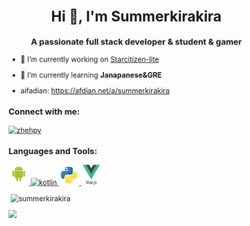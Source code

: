 <h1 align="center">Hi 👋, I'm Summerkirakira</h1>
<h3 align="center">A passionate full stack developer & student & gamer</h3>

- 🔭 I’m currently working on [Starcitizen-lite](https://github.com/summerkirakira/Starcitizen-lite)

- 🌱 I’m currently learning **Janapanese&GRE**

- aifadian: https://afdian.net/a/summerkirakira

<h3 align="left">Connect with me:</h3>
<p align="left">
<a href="https://twitter.com/zhehpy" target="blank"><img align="center" src="https://raw.githubusercontent.com/rahuldkjain/github-profile-readme-generator/master/src/images/icons/Social/twitter.svg" alt="zhehpy" height="30" width="40" /></a>
</p>

<h3 align="left">Languages and Tools:</h3>
<p align="left"> <a href="https://developer.android.com" target="_blank" rel="noreferrer"> <img src="https://raw.githubusercontent.com/devicons/devicon/master/icons/android/android-original-wordmark.svg" alt="android" width="40" height="40"/> </a> <a href="https://kotlinlang.org" target="_blank" rel="noreferrer"> <img src="https://www.vectorlogo.zone/logos/kotlinlang/kotlinlang-icon.svg" alt="kotlin" width="40" height="40"/> </a> <a href="https://www.python.org" target="_blank" rel="noreferrer"> <img src="https://raw.githubusercontent.com/devicons/devicon/master/icons/python/python-original.svg" alt="python" width="40" height="40"/> </a> <a href="https://vuejs.org/" target="_blank" rel="noreferrer"> <img src="https://raw.githubusercontent.com/devicons/devicon/master/icons/vuejs/vuejs-original-wordmark.svg" alt="vuejs" width="40" height="40"/> </a> </p>

<div align="left">
  <p>&nbsp;<img align="center" src="https://github-readme-stats.vercel.app/api?username=summerkirakira&show_icons=true&locale=en" alt="summerkirakira" /></p>
    <img  src="https://github-readme-stats.vercel.app/api/top-langs/?username=summerkirakira&layout=compact" />
</div>
